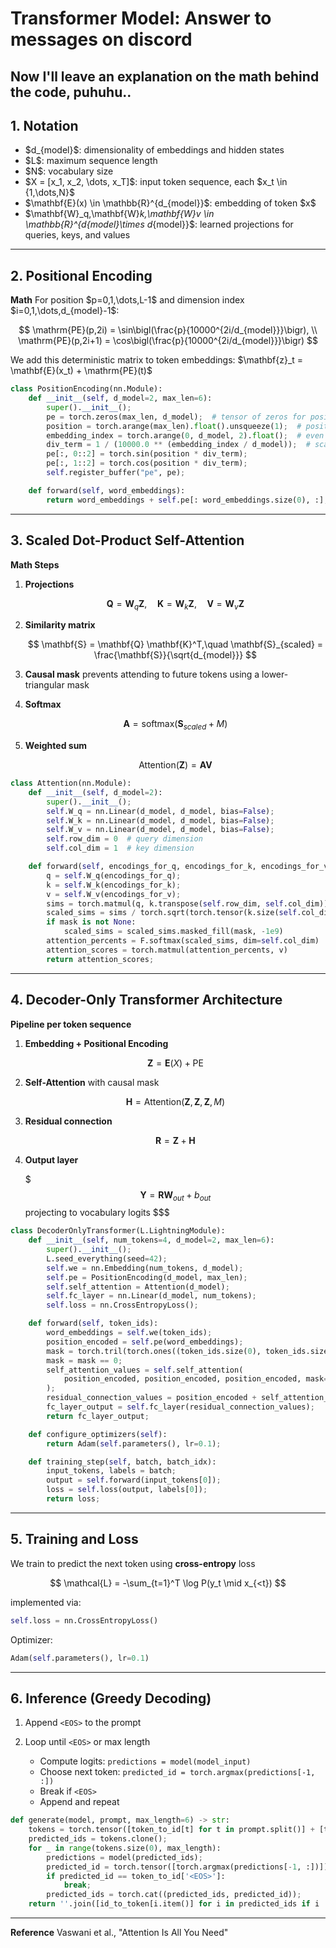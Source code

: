 # Transformer Model: Answer to messages on discord

Now I'll leave an explanation on the math behind the code, puhuhu..
---

## 1. Notation

* \$d\_{model}\$: dimensionality of embeddings and hidden states
* \$L\$: maximum sequence length
* \$N\$: vocabulary size
* \$X = \[x\_1, x\_2, \dots, x\_T]\$: input token sequence, each \$x\_t \in {1,\dots,N}\$
* \$\mathbf{E}(x) \in \mathbb{R}^{d\_{model}}\$: embedding of token \$x\$
* \$\mathbf{W}\_q,\mathbf{W}*k,\mathbf{W}*v \in \mathbb{R}^{d*{model}\times d*{model}}\$: learned projections for queries, keys, and values

---

## 2. Positional Encoding

**Math** For position \$p=0,1,\dots,L-1\$ and dimension index \$i=0,1,\dots,d\_{model}-1\$:

$$
\mathrm{PE}(p,2i)   = \sin\bigl(\frac{p}{10000^{2i/d_{model}}}\bigr),
\\
\mathrm{PE}(p,2i+1) = \cos\bigl(\frac{p}{10000^{2i/d_{model}}}\bigr)
$$

We add this deterministic matrix to token embeddings: \$\mathbf{z}\_t = \mathbf{E}(x\_t) + \mathrm{PE}(t)\$

```python
class PositionEncoding(nn.Module):
    def __init__(self, d_model=2, max_len=6):
        super().__init__();
        pe = torch.zeros(max_len, d_model);  # tensor of zeros for position encodings
        position = torch.arange(max_len).float().unsqueeze(1);  # positions [0..L-1]
        embedding_index = torch.arange(0, d_model, 2).float();  # even indices
        div_term = 1 / (10000.0 ** (embedding_index / d_model));  # scale term
        pe[:, 0::2] = torch.sin(position * div_term);
        pe[:, 1::2] = torch.cos(position * div_term);
        self.register_buffer("pe", pe);

    def forward(self, word_embeddings):
        return word_embeddings + self.pe[: word_embeddings.size(0), :];
```

---

## 3. Scaled Dot-Product Self-Attention

**Math Steps**

1. **Projections**

   $$
   \mathbf{Q} = \mathbf{W}_q \mathbf{Z},\quad
   \mathbf{K} = \mathbf{W}_k \mathbf{Z},\quad
   \mathbf{V} = \mathbf{W}_v \mathbf{Z}
   $$

2. **Similarity matrix**

   $$
   \mathbf{S} = \mathbf{Q} \mathbf{K}^T,\quad
   \mathbf{S}_{scaled} = \frac{\mathbf{S}}{\sqrt{d_{model}}}
   $$

3. **Causal mask** prevents attending to future tokens using a lower-triangular mask

4. **Softmax**

   $$
   \mathbf{A} = \mathrm{softmax}(\mathbf{S}_{scaled} + M)
   $$

5. **Weighted sum**

   $$
   \mathrm{Attention}(\mathbf{Z}) = \mathbf{A} \mathbf{V}
   $$

```python
class Attention(nn.Module):
    def __init__(self, d_model=2):
        super().__init__();
        self.W_q = nn.Linear(d_model, d_model, bias=False);
        self.W_k = nn.Linear(d_model, d_model, bias=False);
        self.W_v = nn.Linear(d_model, d_model, bias=False);
        self.row_dim = 0  # query dimension
        self.col_dim = 1  # key dimension

    def forward(self, encodings_for_q, encodings_for_k, encodings_for_v, mask=None):
        q = self.W_q(encodings_for_q);
        k = self.W_k(encodings_for_k);
        v = self.W_v(encodings_for_v);
        sims = torch.matmul(q, k.transpose(self.row_dim, self.col_dim));  # S = Q K^T
        scaled_sims = sims / torch.sqrt(torch.tensor(k.size(self.col_dim), dtype=torch.float));
        if mask is not None:
            scaled_sims = scaled_sims.masked_fill(mask, -1e9)
        attention_percents = F.softmax(scaled_sims, dim=self.col_dim)
        attention_scores = torch.matmul(attention_percents, v)
        return attention_scores;
```

---

## 4. Decoder-Only Transformer Architecture

**Pipeline per token sequence**

1. **Embedding + Positional Encoding**

   $$
   \mathbf{Z} = \mathbf{E}(X) + \mathrm{PE}
   $$
2. **Self-Attention** with causal mask

   $$
   \mathbf{H} = \mathrm{Attention}(\mathbf{Z}, \mathbf{Z}, \mathbf{Z}, M)
   $$
3. **Residual connection**

   $$
   \mathbf{R} = \mathbf{Z} + \mathbf{H}
   $$
4. **Output layer**

   $$$
   \mathbf{Y} = \mathbf{R} \mathbf{W}_{out} + b_{out}
   $$ projecting to vocabulary logits
   $$$

```python
class DecoderOnlyTransformer(L.LightningModule):
    def __init__(self, num_tokens=4, d_model=2, max_len=6):
        super().__init__();
        L.seed_everything(seed=42);
        self.we = nn.Embedding(num_tokens, d_model);
        self.pe = PositionEncoding(d_model, max_len);
        self.self_attention = Attention(d_model);
        self.fc_layer = nn.Linear(d_model, num_tokens);
        self.loss = nn.CrossEntropyLoss();

    def forward(self, token_ids):
        word_embeddings = self.we(token_ids);
        position_encoded = self.pe(word_embeddings);
        mask = torch.tril(torch.ones((token_ids.size(0), token_ids.size(0)))).bool();
        mask = mask == 0;
        self_attention_values = self.self_attention(
            position_encoded, position_encoded, position_encoded, mask=mask
        );
        residual_connection_values = position_encoded + self_attention_values;
        fc_layer_output = self.fc_layer(residual_connection_values);
        return fc_layer_output;

    def configure_optimizers(self):
        return Adam(self.parameters(), lr=0.1);

    def training_step(self, batch, batch_idx):
        input_tokens, labels = batch;
        output = self.forward(input_tokens[0]);
        loss = self.loss(output, labels[0]);
        return loss;
```

---

## 5. Training and Loss

We train to predict the next token using **cross-entropy** loss

$$
\mathcal{L} = -\sum_{t=1}^T \log P(y_t \mid x_{<t})
$$

implemented via:

```python
self.loss = nn.CrossEntropyLoss()
```

Optimizer:

```python
Adam(self.parameters(), lr=0.1)
```

---

## 6. Inference (Greedy Decoding)

1. Append `<EOS>` to the prompt
2. Loop until `<EOS>` or max length

   * Compute logits: `predictions = model(model_input)`
   * Choose next token: `predicted_id = torch.argmax(predictions[-1, :])`
   * Break if `<EOS>`
   * Append and repeat

```python
def generate(model, prompt, max_length=6) -> str:
    tokens = torch.tensor([token_to_id[t] for t in prompt.split()] + [token_to_id['<EOS>']]);
    predicted_ids = tokens.clone();
    for _ in range(tokens.size(0), max_length):
        predictions = model(predicted_ids);
        predicted_id = torch.tensor([torch.argmax(predictions[-1, :])]);
        if predicted_id == token_to_id['<EOS>']:
            break;
        predicted_ids = torch.cat((predicted_ids, predicted_id));
    return ''.join([id_to_token[i.item()] for i in predicted_ids if i != token_to_id['<EOS>']]);
```

---

**Reference** Vaswani et al., "Attention Is All You Need"

